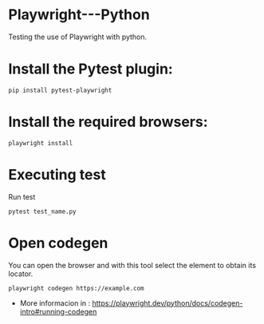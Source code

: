 # Playwright---Python
Testing the use of Playwright with python.

# Install the Pytest plugin:

```
pip install pytest-playwright
```

# Install the required browsers:

```
playwright install
```

# Executing test 

Run test 

```
pytest test_name.py
```

# Open codegen 

You can open the browser and with this tool select the element to obtain its locator.

```
playwright codegen https://example.com
```

* More informacion in : https://playwright.dev/python/docs/codegen-intro#running-codegen
